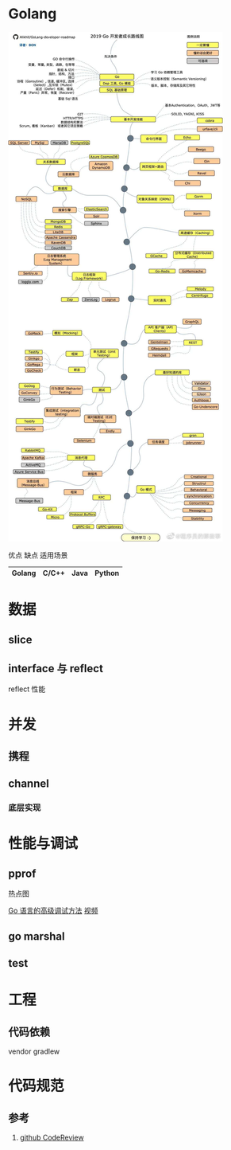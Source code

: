 # Golang

![go 开发者成长之路](pic/go_developer_road.jpg)


优点
缺点
适用场景

Golang| C/C++| Java| Python
-|-|-|-


# 数据

## slice

## interface 与 reflect
reflect 性能

# 并发

## 携程

## channel

### 底层实现

# 性能与调试

## pprof
热点图

[Go 语言的高级调试方法](https://mp.weixin.qq.com/s/Abyeuzu5Su6MA_efThItbA)
[视频](https://www.bilibili.com/video/av87482478)

## go marshal
## test

# 工程

## 代码依赖
vendor gradlew

# 代码规范

## 参考
1. [github CodeReview](https://github.com/golang/go/wiki/CodeReviewComments)